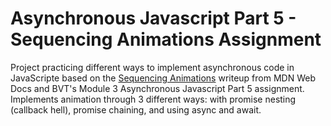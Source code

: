 # Asynchronous Javascript Part 5 - Sequencing Animations Assignment
Project practicing different ways to implement asynchronous code in JavaScripte based on the [Sequencing Animations](https://developer.mozilla.org/en-US/docs/Learn/JavaScript/Asynchronous/Sequencing_animations) writeup from MDN Web Docs and BVT's Module 3 Asynchronous Javascript Part 5 assignment. Implements animation through 3 different ways: with promise nesting (callback hell), promise chaining, and using async and await. 

